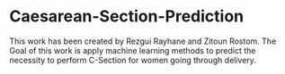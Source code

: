 # Caesarean-Section-Prediction

This work has been created by Rezgui Rayhane and Zitoun Rostom. The Goal of this work is apply
machine learning methods to predict the necessity to perform C-Section for women going through delivery.
